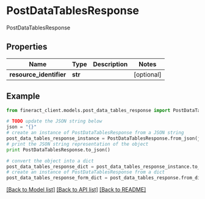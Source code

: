 # PostDataTablesResponse

PostDataTablesResponse

## Properties

Name | Type | Description | Notes
------------ | ------------- | ------------- | -------------
**resource_identifier** | **str** |  | [optional] 

## Example

```python
from fineract_client.models.post_data_tables_response import PostDataTablesResponse

# TODO update the JSON string below
json = "{}"
# create an instance of PostDataTablesResponse from a JSON string
post_data_tables_response_instance = PostDataTablesResponse.from_json(json)
# print the JSON string representation of the object
print PostDataTablesResponse.to_json()

# convert the object into a dict
post_data_tables_response_dict = post_data_tables_response_instance.to_dict()
# create an instance of PostDataTablesResponse from a dict
post_data_tables_response_form_dict = post_data_tables_response.from_dict(post_data_tables_response_dict)
```
[[Back to Model list]](../README.md#documentation-for-models) [[Back to API list]](../README.md#documentation-for-api-endpoints) [[Back to README]](../README.md)


